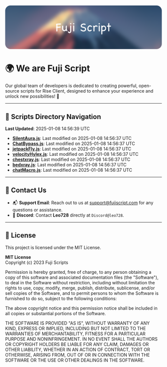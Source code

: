 ![Banner](.github/b.webp)

# 🌍 **We are Fuji Script**

Our global team of developers is dedicated to creating powerful, open-source scripts for Rise Client, designed to enhance your experience and unlock new possibilities! 🌟

---
<!-- SCRIPTS_NAVIGATION_START -->
## 📂 **Scripts Directory Navigation**

**Last Updated**: 2025-01-08 14:56:39 UTC

- **[SilentAura.js](scripts/SilentAura.js)**: Last modified on 2025-01-08 14:56:37 UTC
- **[ChatBypass.js](scripts/ChatBypass.js)**: Last modified on 2025-01-08 14:56:37 UTC
- **[jetpackFly.js](scripts/jetpackFly.js)**: Last modified on 2025-01-08 14:56:37 UTC
- **[velocityHylex.js](scripts/velocityHylex.js)**: Last modified on 2025-01-08 14:56:37 UTC
- **[chestxray.js](scripts/chestxray.js)**: Last modified on 2025-01-08 14:56:37 UTC
- **[bedxray.js](scripts/bedxray.js)**: Last modified on 2025-01-08 14:56:37 UTC
- **[chatMacro.js](scripts/chatMacro.js)**: Last modified on 2025-01-08 14:56:37 UTC

<!-- SCRIPTS_NAVIGATION_END -->

---

## 💬 **Contact Us**  
- 📬 **Support Email**: Reach out to us at [support@fujiscript.com](mailto:support@fujiscript.com) for any questions or assistance.  
- 💬 **Discord**: Contact **Leo728** directly at `Discord@leo728`.

---

## 📜 **License**

This project is licensed under the MIT License.  

**MIT License**  
Copyright (c) 2023 Fuji Scripts  

Permission is hereby granted, free of charge, to any person obtaining a copy of this software and associated documentation files (the "Software"), to deal in the Software without restriction, including without limitation the rights to use, copy, modify, merge, publish, distribute, sublicense, and/or sell copies of the Software, and to permit persons to whom the Software is furnished to do so, subject to the following conditions:  

The above copyright notice and this permission notice shall be included in all copies or substantial portions of the Software.  

THE SOFTWARE IS PROVIDED "AS IS", WITHOUT WARRANTY OF ANY KIND, EXPRESS OR IMPLIED, INCLUDING BUT NOT LIMITED TO THE WARRANTIES OF MERCHANTABILITY, FITNESS FOR A PARTICULAR PURPOSE AND NONINFRINGEMENT. IN NO EVENT SHALL THE AUTHORS OR COPYRIGHT HOLDERS BE LIABLE FOR ANY CLAIM, DAMAGES OR OTHER LIABILITY, WHETHER IN AN ACTION OF CONTRACT, TORT OR OTHERWISE, ARISING FROM, OUT OF OR IN CONNECTION WITH THE SOFTWARE OR THE USE OR OTHER DEALINGS IN THE SOFTWARE.  
